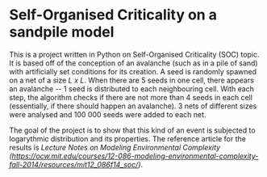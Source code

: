 # Self-Organised Criticality on a sandpile model

This is a project written in Python on Self-Organised Criticality (SOC) topic. It is based off of the conception of an avalanche (such as in a pile of sand) with artificially set conditions for its creation. A seed is randomly spawned on a net of a size _L x L_. When there are 5 seeds in one cell, there appears an avalanche -- 1 seed is distributed to each neighbouring cell. With each step, the algorithm checks if there are not more than 4 seeds in each cell (essentially, if there should happen an avalanche). 3 nets of different sizes were analysed and 100 000 seeds were added to each net.

The goal of the project is to show that this kind of an event is subjected to logarythmic distribution and its properties. The reference article for the results is _Lecture Notes on Modeling Environmental Complexity (https://ocw.mit.edu/courses/12-086-modeling-environmental-complexity-fall-2014/resources/mit12_086f14_soc/)_.
